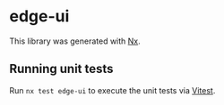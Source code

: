 # edge-ui

This library was generated with [Nx](https://nx.dev).

## Running unit tests

Run `nx test edge-ui` to execute the unit tests via [Vitest](https://vitest.dev/).
